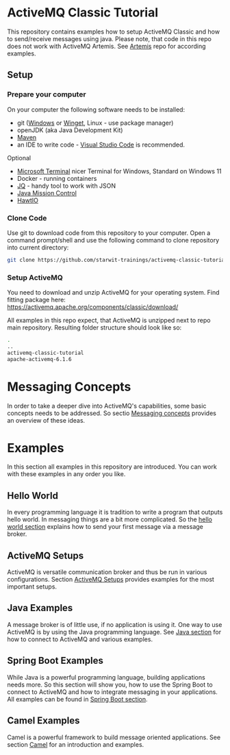# ActiveMQ Classic Tutorial

This repository contains examples how to setup ActiveMQ Classic and how to send/receive messages using java. Please note, that code in this repo does not work with ActiveMQ Artemis. See [Artemis](https://github.com/starwit-trainings/apachemq-introduction) repo for according examples.

## Setup

### Prepare your computer
On your computer the following software needs to be installed:
* git ([Windows](https://git-scm.com/downloads) or [Winget](https://winget.run/pkg/Git/Git), Linux - use package manager)
* openJDK (aka Java Development Kit)
* [Maven](https://maven.apache.org/)
* an IDE to write code - [Visual Studio Code](https://code.visualstudio.com/) is recommended.

Optional
* [Microsoft Terminal](https://github.com/microsoft/terminal/releases) nicer Terminal for Windows, Standard on Windows 11
* Docker - running containers
* [JQ](https://jqlang.org/download/) - handy tool to work with JSON
* [Java Mission Control](https://jdk.java.net/jmc/9/)
* [HawtIO](https://github.com/hawtio/hawtio/releases)

### Clone Code
Use git to download code from this repository to your computer. Open a command prompt/shell and use the following command to clone repository into current directory:
```bash
git clone https://github.com/starwit-trainings/activemq-classic-tutorial.git
```

### Setup ActiveMQ
You need to download and unzip ActiveMQ for your operating system. Find fitting package here: https://activemq.apache.org/components/classic/download/

All examples in this repo expect, that ActiveMQ is unzipped next to repo main repository. Resulting folder structure should look like so: 

```bash
.
..
activemq-classic-tutorial
apache-activemq-6.1.6
```

# Messaging Concepts
In order to take a deeper dive into ActiveMQ's capabilities, some basic concepts needs to be addressed. So sectio [Messaging concepts](messaging-concepts.md) provides an overview of these ideas.

# Examples
In this section all examples in this repository are introduced. You can work with these examples in any order you like.

## Hello World
In every programming language it is tradition to write a program that outputs hello world. In messaging things are a bit more complicated. So the [hello world section](hello-world.md) explains how to send your first message via a message broker.

## ActiveMQ Setups
ActiveMQ is versatile communication broker and thus be run in various configurations. Section [ActiveMQ Setups](activemq-examples.md) provides examples for the most important setups.

## Java Examples
A message broker is of little use, if no application is using it. One way to use ActiveMQ is by using the Java programming language. See [Java section](java-examples.md) for how to connect to ActiveMQ and various examples.

## Spring Boot Examples
While Java is a powerful programming language, building applications needs more. So this section will show you, how to use the Spring Boot to connect to ActiveMQ and how to integrate messaging in your applications. All examples can be found in [Spring Boot section](spring-examples.md).

## Camel Examples
Camel is a powerful framework to build message oriented applications. See section [Camel](camel-examples.md) for an introduction and examples.
